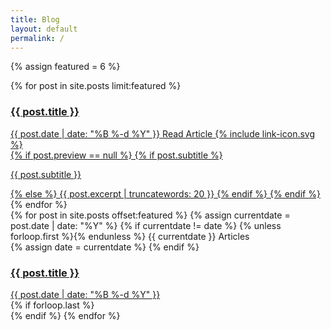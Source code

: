 ```yaml
---
title: Blog
layout: default
permalink: /
---
```

{% assign featured = 6 %}
<section class="featured grid">
	{% for post in site.posts limit:featured %}
	<a href="{{ post.url }}" class="featured--tile"{% if post.preview %} style="background-image:url({{ post.preview }});"{% endif %}>
		<article class="featured--content">
			<h1>{{ post.title }}</h1>
			<div class="featured--meta">
				<time class="featured--meta--date">{{ post.date | date: "%B %-d %Y" }}</time>
				<span class="featured--meta--prompt caps">Read Article {% include link-icon.svg %}</span>
			</div>
			{% if post.preview == null %}
				{% if post.subtitle %}
					<p>{{ post.subtitle }}</p>
				{% else %}
					{{ post.excerpt | truncatewords: 20 }}
				{% endif %}
			{% endif %}
		</article>
	</a>
	{% endfor %}
</section>
<section class="blog grid">
	{% for post in site.posts offset:featured %}
	{% assign currentdate = post.date | date: "%Y" %}
	{% if currentdate != date %}
	{% unless forloop.first %}</div>{% endunless %}
	<span class="blog--year grid--col--mini caps"><time>{{ currentdate }}</time> Articles</span>
	<div class="blog--items grid--col--maxi">
	{% assign date = currentdate %}
	{% endif %}
		<a href="{{ post.url }}" class="blog--item">
			<article>
				<h1>{{ post.title }}</h1>
				<time class="blog--date">{{ post.date | date: "%B %-d %Y" }}</time>
			</article>
		</a>
	{% if forloop.last %}</div>{% endif %}
	{% endfor %}
</section>